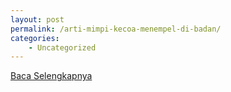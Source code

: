 ```yaml
---
layout: post
permalink: /arti-mimpi-kecoa-menempel-di-badan/
categories:
    - Uncategorized
---
```


[Baca Selengkapnya](/06)